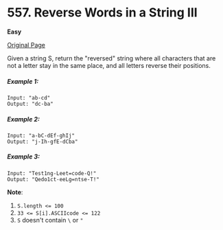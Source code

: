 # 557. Reverse Words in a String III

**Easy**

[Original Page](https://leetcode.com/problems/reverse-only-letters/)

Given a string S, return the "reversed" string where all characters that are not a letter stay in the same place, and all letters reverse their positions.
##### Example 1:
```
Input: "ab-cd"
Output: "dc-ba"
```
##### Example 2:
```
Input: "a-bC-dEf-ghIj"
Output: "j-Ih-gfE-dCba"
```
##### Example 3:
```
Input: "Test1ng-Leet=code-Q!"
Output: "Qedo1ct-eeLg=ntse-T!"
```
**Note**:
1. `S.length <= 100`
2. `33 <= S[i].ASCIIcode <= 122`
3. `S` doesn't contain `\` or `"`